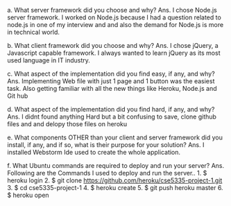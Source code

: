 a.   What server framework did you choose and why?
Ans. I chose Node.js server framework. I worked on Node.js because I had a question related to node.js in one of my interview and 
     and also the demand for Node.js is more in technical world.

b.   What client framework did you choose and why?
Ans. I chose jQuery, a Javascript capable framework. I always wanted to learn jQuery as its most used language in IT industry.
  
c.   What aspect of the implementation did you find easy, if any, and why?
Ans. Implementing Web file with just 1 page and 1 button was the easiest task. Also getting familiar with all the new things like Heroku, Node.js and Git hub

d.   What aspect of the implementation did you find hard, if any, and why?
Ans. I didnt found anything Hard but a bit confusing to save, clone github files and and delopy those files on heroku

e.   What components OTHER than your client and server framework did you install,
     if any, and if so, what is their purpose for your solution?
Ans. I installed Webstorm Ide used to create the whole application.

f.   What Ubuntu commands are required to deploy and run your server?
Ans. Following are the Commands I used to deploy and run the server..
        1.  $ heroku login
        2.  $ git clone https://github.com/heroku/cse5335-project-1.git
        3.  $ cd cse5335-project-1
        4.  $ heroku create
        5.  $ git push heroku master
        6.  $ heroku open
        
   

